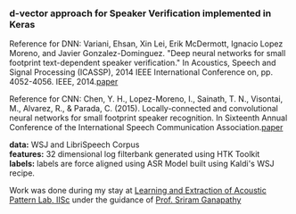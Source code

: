 ### d-vector approach for Speaker Verification implemented in Keras  


Reference for DNN:
Variani, Ehsan, Xin Lei, Erik McDermott, Ignacio Lopez Moreno, and Javier Gonzalez-Dominguez. "Deep neural networks for small footprint text-dependent speaker verification." In Acoustics, Speech and Signal Processing (ICASSP), 2014 IEEE International Conference on, pp. 4052-4056. IEEE, 2014.[paper](https://static.googleusercontent.com/media/research.google.com/en//pubs/archive/41939.pdf)

Reference for CNN:
Chen, Y. H., Lopez-Moreno, I., Sainath, T. N., Visontai, M., Alvarez, R., & Parada, C. (2015). Locally-connected and convolutional neural networks for small footprint speaker recognition. In Sixteenth Annual Conference of the International Speech Communication Association.[paper](https://pdfs.semanticscholar.org/ef8d/6c4c65a9a227f63f857fcb789db4202f2180.pdf)


__data:__ WSJ and LibriSpeech Corpus  
__features:__ 32 dimensional log filterbank generated using HTK Toolkit  
__labels:__ labels are force aligned using ASR Model built using Kaldi's WSJ recipe.  


Work was done during my stay at [Learning and Extraction of Acoustic Pattern Lab, IISc](http://leap.ee.iisc.ac.in) under the guidance of [Prof. Sriram Ganapathy](http://leap.ee.iisc.ac.in/sriram)
